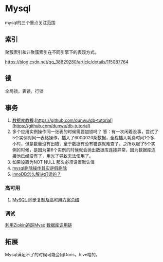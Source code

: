 Mysql
===
mysql的三个重点关注范围

## 索引

聚簇索引和非聚簇索引在不同引擎下的表现方式。

https://blog.csdn.net/qq_38829280/article/details/115087764


## 锁

全局锁，表锁，行锁

## 事务

1. [数据库教程](https://github.com/dunwu/db-tutorial):[https://github.com/dunwu/db-tutorial](https://github.com/dunwu/db-tutorial)
1. 多个应用实例操作同一张表的时候需要加锁吗？
答：有一次闲着没事，尝试了5个实例对同一表格操作，插入了6000020条数据，全程插入耗费时间1个多小时，但是数量没有出错，至于数据有没有错误就难查了。之所以起了5个实例的时候，是因为第6个实例的时候就会抛出数据库连接异常，因为数据库连接池已经没有了，用光了导致无法使用了。
1. 如果设置为NOT NULL 那么必须设置默认值
1. [mysql删除操作其实是假删除](https://zhuanlan.zhihu.com/p/66336976)
1. [InnoDB怎么解决幻读的？](https://blog.csdn.net/qq_33330687/article/details/89004462)


### 高可用
1. [MySQL 同步复制及高可用方案总结](https://segmentfault.com/a/1190000022313462)


### 调试

[利用Zipkin追踪Mysql数据库调用链](https://segmentfault.com/a/1190000014751181)



## 拓展

Mysql满足不了的时候可能会用Doris，hive啥的。
